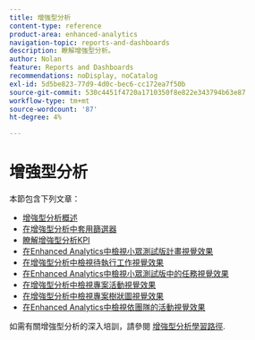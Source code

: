 ```yaml
---
title: 增強型分析
content-type: reference
product-area: enhanced-analytics
navigation-topic: reports-and-dashboards
description: 瞭解增強型分析。
author: Nolan
feature: Reports and Dashboards
recommendations: noDisplay, noCatalog
exl-id: 5d5be823-77d9-4d0c-bec6-cc172ea7f50b
source-git-commit: 530c4451f4720a1710350f8e822e343794b63e87
workflow-type: tm+mt
source-wordcount: '87'
ht-degree: 4%

---
```


# 增強型分析

本節包含下列文章：

* [增強型分析概述](../enhanced-analytics/enhanced-analytics-overview.md)
* [在增強型分析中套用篩選器](../enhanced-analytics/use-enhanced-analytics-filters.md)
* [瞭解增強型分析KPI](../enhanced-analytics/understand-enhanced-analytics-kpis.md)
* [在Enhanced Analytics中檢視小眾測試版計畫視覺效果](../enhanced-analytics/flight-plan-overview.md)
* [在增強型分析中檢視待執行工作視覺效果](../enhanced-analytics/burndown-overview.md)
* [在Enhanced Analytics中檢視小眾測試版中的任務視覺效果](../enhanced-analytics/tasks-in-flight-overview.md)
* [在增強型分析中檢視專案活動視覺效果](../enhanced-analytics/project-activity-overview.md)
* [在增強型分析中檢視專案樹狀圖視覺效果](../enhanced-analytics/project-treemap-overview.md)
* [在Enhanced Analytics中檢視依團隊的活動視覺效果](../enhanced-analytics/activity-by-team-overview.md)
<!--
* [View the Resource capacity visualization in Enhanced analytics](../enhanced-analytics/resource-capacity-overview.md) 
* [View the Team capacity visualization in Enhanced analytics](../enhanced-analytics/team-capacity-overview.md) 
* [View Enhanced analytics visualizations by duration](../enhanced-analytics/view-enhanced-analytics-charts-duration.md)-->

<!--
  <li data-mc-conditions="QuicksilverOrClassic.Draft mode"><a href="../enhanced-analytics/trend-views-overview.md" class="MCXref xref" xrefformat="{para}">Trend views overview</a> </li>
  -->

如需有關增強型分析的深入培訓，請參閱 [增強型分析學習路徑](https://one.workfront.com/s/enhanced-analytics-program).
